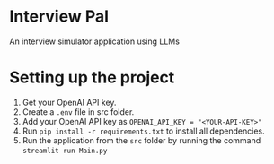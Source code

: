 # Interview Pal
An interview simulator application using LLMs

# Setting up the project
1. Get your OpenAI API key.
2. Create a `.env` file in src folder.
3. Add your OpenAI API key as `OPENAI_API_KEY = "<YOUR-API-KEY>"`
4. Run `pip install -r requirements.txt` to install all dependencies.
5. Run the application from the `src` folder by running the command `streamlit run Main.py`
